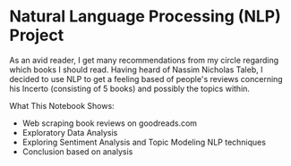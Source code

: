 # Natural Language Processing (NLP) Project

As an avid reader, I get many recommendations from my circle regarding which books I should read. Having heard of Nassim Nicholas Taleb, I decided to use NLP to get a feeling based of people's reviews concerning his Incerto (consisting of 5 books) and possibly the topics within.

What This Notebook Shows:

- Web scraping book reviews on goodreads.com
- Exploratory Data Analysis
- Exploring Sentiment Analysis and Topic Modeling NLP techniques
- Conclusion based on analysis

